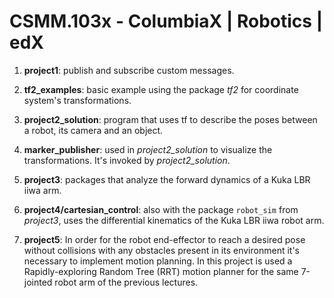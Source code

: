 # CSMM.103x - ColumbiaX | Robotics | edX

1) **project1**: publish and subscribe custom messages.

2) **tf2_examples**: basic example using the package _tf2_ for coordinate system's transformations.

3) **project2_solution**: program that uses tf to describe the poses between a robot, its camera and an object.

4) **marker_publisher**: used in _project2_solution_ to visualize the transformations. It's invoked by _project2_solution_.

5) **project3**: packages that analyze the forward dynamics of a Kuka LBR iiwa arm.

6) **project4/cartesian_control**: also with the package `robot_sim` from _project3_, uses the differential kinematics of the Kuka LBR iiwa robot arm.

7) **project5**: In order for the robot end-effector to reach a desired pose without collisions with any obstacles present in its environment it's necessary to implement motion planning. In this project is used a Rapidly-exploring Random Tree (RRT) motion planner for the same 7-jointed robot arm of the previous lectures.